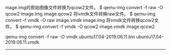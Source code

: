 mage.img的原始图像文件转换为qcow2文件。 
$ qemu-img convert -f raw -O qcow2 image.img image.qcow2 
将vmdk文件转换raw文件。 $ qemu-img convert -f vmdk -O raw image.vmdk image.img 
将vmdk文件转换qcow2文件。 $ qemu-img convert -f vmdk -O qcow2 image.vmdk image.qcow2



qemu-img convert -f raw -O vmdk ubuntu17.04-2019.06.11.bin ubuntu17.04-2019.06.11.vmdk

--------------------- 

